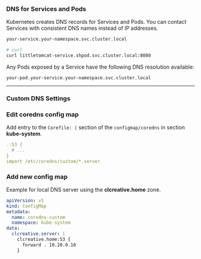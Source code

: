 ### DNS for Services and Pods

Kubernetes creates DNS records for Services and Pods. You can contact Services with consistent DNS names instead of IP addresses.

```bash
your-service.your-namespace.svc.cluster.local

# curl
curl littletomcat-service.shpod.svc.cluster.local:8080
```

Any Pods exposed by a Service have the following DNS resolution available:

```
your-pod.your-service.your-namespace.svc.cluster.local
```

---
### Custom DNS Settings

### Edit coredns config map

Add entry to the `Corefile: |` section of the `configmap/coredns` in section **kube-system**.

```yml
.:53 {
  # ...
}
import /etc/coredns/custom/*.server
```

### Add new config map

Example for local DNS server using the **clcreative.home** zone.

```yml
apiVersion: v1
kind: ConfigMap
metadata:
  name: coredns-custom
  namespace: kube-system
data:
  clcreative.server: |
    clcreative.home:53 {
      forward . 10.20.0.10
    }
```